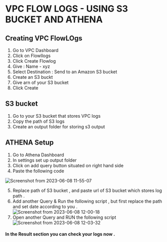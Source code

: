 
# VPC FLOW LOGS - USING S3 BUCKET AND ATHENA





## Creating VPC FlowLOgs

1. Go to VPC Dashboard
2. Click on Flowllogs
3. Click Create Flowlog
4. Give : Name - xyz
5. Select Destination : Send to an Amazon S3 bucket
6. Create an S3 buckt 
6. Give arn of your S3 bucket 
7. Click Create 

## S3 bucket

1. Go to your S3 bucket that stores VPC logs 
2. Copy the path of S3 logs
3. Create an output folder for storing s3 output 

## ATHENA Setup

1. Go to Athena Dashboard
2. In settings set up output folder 
3. Click on add query button situated on right hand side 
4. Paste the following code 

![Screenshot from 2023-06-08 11-55-07](https://github.com/mayankmajreti1/Cloud-Custodian/assets/126334005/f591a344-6335-49ce-b64f-d0306e8c828f)

5. Replace path of S3 bucket , and paste url of S3 bucket which stores log path .
6. Add another Query & Run the following script , but first replace the path and set date according to you .
![Screenshot from 2023-06-08 12-00-18](https://github.com/mayankmajreti1/Cloud-Custodian/assets/126334005/7a0f9290-f575-4382-9412-059d2dc0ca29)
7. Open another Query and RUN the following script
![Screenshot from 2023-06-08 12-03-32](https://github.com/mayankmajreti1/Cloud-Custodian/assets/126334005/fdf8575e-b7c3-43a0-8155-fcfa557432cd)

#### In the Result section you can check your logs now .